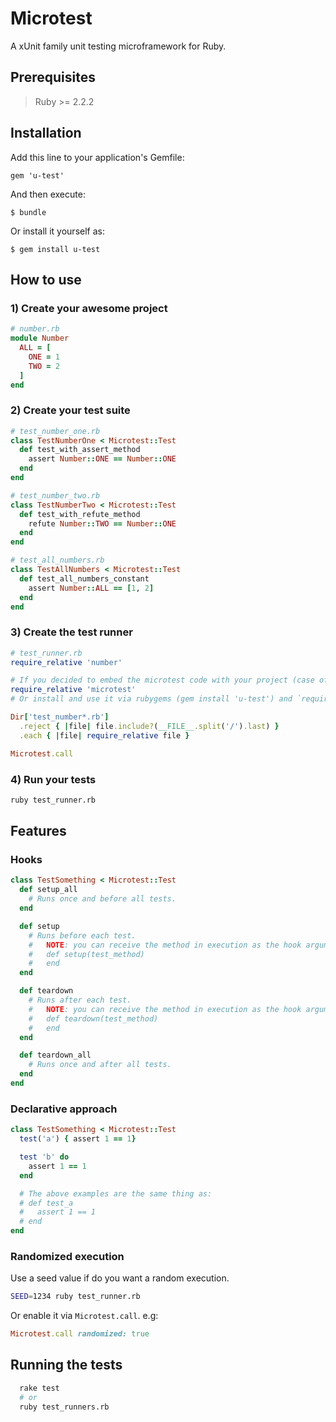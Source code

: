 # Microtest

A xUnit family unit testing microframework for Ruby.

## Prerequisites

> Ruby >= 2.2.2

## Installation

Add this line to your application's Gemfile:
```
gem 'u-test'
```

And then execute:
```
$ bundle
```

Or install it yourself as:
```
$ gem install u-test
```

## How to use

### 1) Create your awesome project
```ruby
# number.rb
module Number
  ALL = [
    ONE = 1
    TWO = 2
  ]
end
```

### 2) Create your test suite
```ruby
# test_number_one.rb
class TestNumberOne < Microtest::Test
  def test_with_assert_method
    assert Number::ONE == Number::ONE
  end
end

# test_number_two.rb
class TestNumberTwo < Microtest::Test
  def test_with_refute_method
    refute Number::TWO == Number::ONE
  end
end

# test_all_numbers.rb
class TestAllNumbers < Microtest::Test
  def test_all_numbers_constant
    assert Number::ALL == [1, 2]
  end
end
```

### 3) Create the test runner
```ruby
# test_runner.rb
require_relative 'number'

# If you decided to embed the microtest code with your project (case of usage: a gist).
require_relative 'microtest'
# Or install and use it via rubygems (gem install 'u-test') and `require 'microtest'`.

Dir['test_number*.rb']
  .reject { |file| file.include?(__FILE__.split('/').last) }
  .each { |file| require_relative file }

Microtest.call
```

### 4) Run your tests
```sh
ruby test_runner.rb
```

## Features

### Hooks
```ruby
class TestSomething < Microtest::Test
  def setup_all
    # Runs once and before all tests.
  end

  def setup
    # Runs before each test.
    #   NOTE: you can receive the method in execution as the hook argument.
    #   def setup(test_method)
    #   end
  end

  def teardown
    # Runs after each test.
    #   NOTE: you can receive the method in execution as the hook argument.
    #   def teardown(test_method)
    #   end
  end

  def teardown_all
    # Runs once and after all tests.
  end
end
```

### Declarative approach
```ruby
class TestSomething < Microtest::Test
  test('a') { assert 1 == 1}

  test 'b' do
    assert 1 == 1
  end

  # The above examples are the same thing as:
  # def test_a
  #   assert 1 == 1
  # end
end
```

### Randomized execution

Use a seed value if do you want a random execution.
```sh
SEED=1234 ruby test_runner.rb
```

Or enable it via `Microtest.call`. e.g:
```ruby
Microtest.call randomized: true
```

## Running the tests

```sh
  rake test
  # or
  ruby test_runners.rb
```
